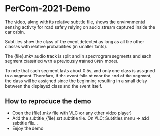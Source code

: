 # PerCom-2021-Demo

The video, along with its relative subtitle file, shows the environmental sensing activity for road safety relying on audio stream captured inside the car cabin.

Subtitles show the class of the event detected as long as all the other classes with relative probabilities (in smaller fonts).

The {file}.mkv audio track is split and in spectrogram segments and each segment classified with a previously trained CNN model.

To note that each segment lasts about 0.5s, and only one class is assigned to a segment. Therefore, if the event falls at near the end of the segment, the class will be assigned since the beginning resulting in a small delay between the displayed class and the event itself.

## How to reproduce the demo
* Open the {file}.mkv file with VLC (or any other video player)
* Add the subtitle_{file}.srt subtitle file. On VLC: Subtitles menu -> add subtitle file...
* Enjoy the demo

